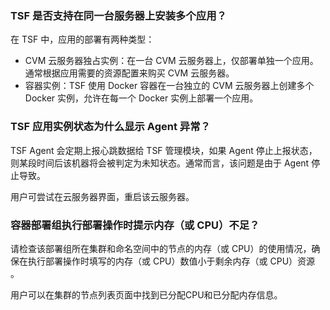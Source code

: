 ### TSF 是否支持在同一台服务器上安装多个应用？

在 TSF 中，应用的部署有两种类型：

- CVM 云服务器独占实例：在一台 CVM 云服务器上，仅部署单独一个应用。通常根据应用需要的资源配置来购买 CVM 云服务器。
- 容器实例：TSF 使用 Docker 容器在一台独立的 CVM 云服务器上创建多个 Docker 实例，允许在每一个 Docker 实例上部署一个应用。

### TSF 应用实例状态为什么显示 Agent 异常？

TSF Agent 会定期上报心跳数据给 TSF 管理模块，如果 Agent 停止上报状态，则某段时间后该机器将会被判定为未知状态。通常而言，该问题是由于 Agent 停止导致。

用户可尝试在云服务器界面，重启该云服务器。

### 容器部署组执行部署操作时提示内存（或 CPU）不足？

请检查该部署组所在集群和命名空间中的节点的内存（或 CPU）的使用情况，确保在执行部署操作时填写的内存（或 CPU）数值小于剩余内存（或 CPU）资源 。

用户可以在集群的节点列表页面中找到已分配CPU和已分配内存信息。